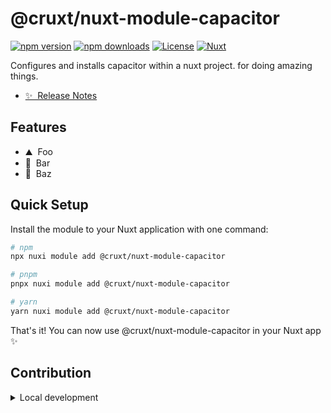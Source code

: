 <!--
Get your module up and running quickly.

Find and replace all on all files (CMD+SHIFT+F):
- Name: @cruxt/nuxt-module-capacitor
- Package name: @cruxt/nuxt-module-capacitor
- Description: Configures and installs capacitor within a nuxt project.
-->

# @cruxt/nuxt-module-capacitor

[![npm version][npm-version-src]][npm-version-href]
[![npm downloads][npm-downloads-src]][npm-downloads-href]
[![License][license-src]][license-href]
[![Nuxt][nuxt-src]][nuxt-href]

Configures and installs capacitor within a nuxt project. for doing amazing things.

- [✨ &nbsp;Release Notes](/CHANGELOG.md)
<!-- - [🏀 Online playground](https://stackblitz.com/github/your-org/@cruxt/nuxt-module-capacitor?file=playground%2Fapp.vue) -->
<!-- - [📖 &nbsp;Documentation](https://example.com) -->

## Features

<!-- Highlight some of the features your module provide here -->
- ⛰ &nbsp;Foo
- 🚠 &nbsp;Bar
- 🌲 &nbsp;Baz

## Quick Setup

Install the module to your Nuxt application with one command:

```bash
# npm
npx nuxi module add @cruxt/nuxt-module-capacitor

# pnpm
pnpx nuxi module add @cruxt/nuxt-module-capacitor

# yarn
yarn nuxi module add @cruxt/nuxt-module-capacitor
```

That's it! You can now use @cruxt/nuxt-module-capacitor in your Nuxt app ✨

## Contribution

<!-- markdownlint-disable MD033 -->
<details>
  <summary>Local development</summary>
  
  ```bash
  # Install dependencies
  pnpm install
  
  # Generate type stubs
  pnpm run dev:prepare
  
  # Develop with the playground
  pnpm run dev
  
  # Build the playground
  pnpm run dev:build
  
  # Run ESLint
  pnpm run lint
  
  # Run Vitest
  pnpm run test
  pnpm run test:watch
  
  # Release new version
  pnpm run release
  ```

</details>

<!-- Badges -->
[npm-version-src]: https://img.shields.io/npm/v/@cruxt/nuxt-module-capacitor/latest.svg?style=flat&colorA=020420&colorB=00DC82
[npm-version-href]: https://npmjs.com/package/@cruxt/nuxt-module-capacitor

[npm-downloads-src]: https://img.shields.io/npm/dm/@cruxt/nuxt-module-capacitor.svg?style=flat&colorA=020420&colorB=00DC82
[npm-downloads-href]: https://npm.chart.dev/@cruxt/nuxt-module-capacitor

[license-src]: https://img.shields.io/npm/l/@cruxt/nuxt-module-capacitor.svg?style=flat&colorA=020420&colorB=00DC82
[license-href]: https://npmjs.com/package/@cruxt/nuxt-module-capacitor

[nuxt-src]: https://img.shields.io/badge/Nuxt-020420?logo=nuxt.js
[nuxt-href]: https://nuxt.com
